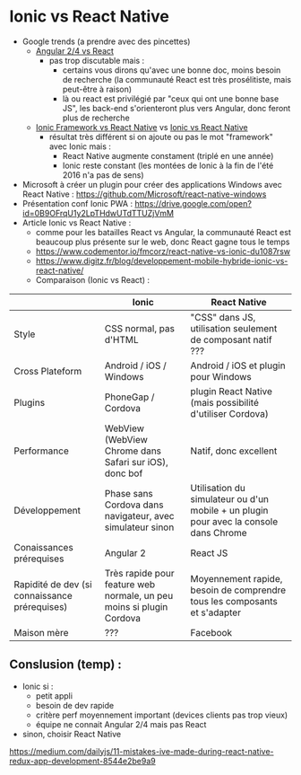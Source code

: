 Ionic vs React Native
=====================

* Google trends (a prendre avec des pincettes)
  * [Angular 2/4 vs React](https://trends.google.com.sg/trends/explore?q=angular2%20%2B%20%22angular%202%22%20%2B%20%22angular%204%22%20%2B%20angular4,reactjs%20%2B%20%22react%20js%22)
    * pas trop discutable mais :
      * certains vous dirons qu'avec une bonne doc, moins besoin de recherche (la communauté React est très prosélitiste, mais peut-être à raison)
      * là ou react est privilégié par "ceux qui ont une bonne base JS", les back-end s'orienteront plus vers Angular, donc feront plus de recherche
  * [Ionic Framework vs React Native](https://trends.google.com.sg/trends/explore?q=ionic%20framework%20%2B%20ionic%20framwork%202,react%20native) vs [Ionic vs React Native](https://trends.google.com.sg/trends/explore?q=ionic,react%20native)
    * résultat très différent si on ajoute ou pas le mot "framework" avec Ionic mais :
      * React Native augmente constament (triplé en une année)
      * Ionic reste constant (les montées de Ionic à la fin de l'été 2016 n'a pas de sens)
* Microsoft à créer un plugin pour créer des applications Windows avec React Native : https://github.com/Microsoft/react-native-windows
* Présentation conf Ionic PWA : https://drive.google.com/open?id=0B9OFrqU1y2LpTHdwUTdTTUZjVmM
* Article Ionic vs React Native : 
  * comme pour les batailles React vs Angular, la communauté React est beaucoup plus présente sur le web, donc React gagne tous le temps
  * https://www.codementor.io/fmcorz/react-native-vs-ionic-du1087rsw
  * https://www.digitz.fr/blog/developpement-mobile-hybride-ionic-vs-react-native/
  * Comparaison (Ionic vs React) :     
  
|        | Ionic | React Native |
| ------ | ------- | ------------- |
| Style  | CSS normal, pas d'HTML  | "CSS" dans JS, utilisation seulement de composant natif ??? |
| Cross Plateform  | Android / iOS / Windows | Android / iOS et plugin pour Windows |
| Plugins | PhoneGap / Cordova | plugin React Native (mais possibilité d'utiliser Cordova) |
| Performance | WebView (WebView Chrome dans Safari sur iOS), donc bof | Natif, donc excellent |
| Développement | Phase sans Cordova dans navigateur, avec simulateur sinon | Utilisation du simulateur ou d'un mobile + un plugin pour avec la console dans Chrome | 
| Conaissances prérequises | Angular 2 | React JS |
| Rapidité de dev (si connaissance prérequises) | Très rapide pour feature web normale, un peu moins si plugin Cordova | Moyennement rapide, besoin de comprendre tous les composants et s'adapter |
| Maison mère | ??? | Facebook |

Conslusion (temp) :
-------------------

* Ionic si :
  * petit appli 
  * besoin de dev rapide
  * critère perf moyennement important (devices clients pas trop vieux)
  * équipe ne connait Angular 2/4 mais pas React
* sinon, choisir React Native

https://medium.com/dailyjs/11-mistakes-ive-made-during-react-native-redux-app-development-8544e2be9a9

